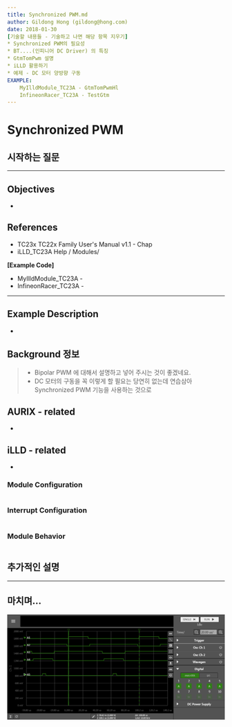 ```yaml
---
title: Synchronized PWM.md
author: Gildong Hong (gildong@hong.com)  
date: 2018-01-30
[기술할 내용들 - 기술하고 나면 해당 항목 지우기]
* Synchronized PWM의 필요성
* BT....(인피니어 DC Driver) 의 특징
* GtmTomPwm 설명
* iLLD 활용하기
* 예제 - DC 모터 양방향 구동
EXAMPLE: 
	MyIlldModule_TC23A - GtmTomPwmHl
	InfineonRacer_TC23A - TestGtm
---
```


# Synchronized PWM

## 시작하는 질문



------



## Objectives

* ​

## References

* TC23x TC22x Family User's Manual v1.1 - Chap
* iLLD_TC23A Help / Modules/ 

**[Example Code]**

* MyIlldModule_TC23A -
* InfineonRacer_TC23A - 



------



## Example Description

* ​

## Background 정보

> * Bipolar PWM 에 대해서 설명하고 넣어 주시는 것이 좋겠네요.
> * DC 모터의 구동을 꼭 이렇게 할 필요는 당연히 없는데 연습삼아 Synchronized PWM 기능을 사용하는 것으로



## AURIX - related

* ​



## iLLD - related

* ​



### Module Configuration

```c

```



### Interrupt Configuration

```c

```



### Module Behavior

```c

```



## 추가적인 설명



------



## 마치며...



![SPwm_GtmTomPwmHl_Scope_100us](images/SPwm_GtmTomPwmHl_Scope_100us.png)